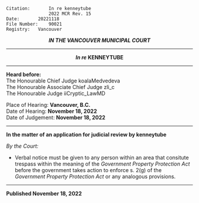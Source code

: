 	Citation:       In re kenneytube
                	2022 MCR Rev. 15
	Date:		20221118
	File Number:	90021
	Registry:	Vancouver

<p align="center"><b><i>
				IN THE VANCOUVER MUNICIPAL COURT
</b></i>

---

<p align="center">  <i>   <b>  In re </i>KENNEYTUBE	  </b>

---
	
**Heard before:**
<br> The Honourable Chief Judge koalaMedvedeva
<br> The Honourable Associate Chief Judge zli_c
<br> The Honourable Judge iiCryptic_LawMD

Place of Hearing: **Vancouver, B.C.**
<br>				Date of Hearing: **November 18, 2022**
<br>				Date of Judgement: **November 18, 2022**

---

  **In the matter of an application for judicial review by kenneytube**
  
*By the Court:*
  
- Verbal notice must be given to any person within an area that consitute trespass within the meaning of the *Government Property Protection Act* before the government takes action to enforce s. 2(g) of the *Government Property Protection Act* or any analogous provisions.
      
---
  
  **Published November 18, 2022**
